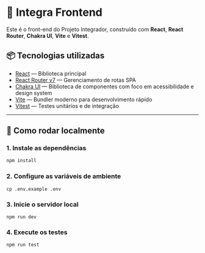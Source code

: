 # 🧩 Integra Frontend

Este é o front-end do Projeto Integrador, construído com **React**, **React Router**, **Chakra UI**, **Vite** e **Vitest**.


## 📦 Tecnologias utilizadas

- [React](https://react.dev/) — Biblioteca principal
- [React Router v7](https://reactrouter.com/en/main) — Gerenciamento de rotas SPA
- [Chakra UI](https://chakra-ui.com/) — Biblioteca de componentes com foco em acessibilidade e design system
- [Vite](https://vitejs.dev/) — Bundler moderno para desenvolvimento rápido
- [Vitest](https://vitest.dev/) — Testes unitários e de integração

---

## 🚀 Como rodar localmente

### 1. Instale as dependências

```bash
npm install
```

### 2. Configure as variáveis de ambiente
```
cp .env.example .env
```

### 3. Inicie o servidor local
```
npm run dev
```

### 4. Execute os testes
```
npm run test
```
